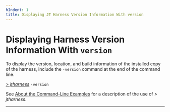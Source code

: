 ```yaml
---
hIndent: 1
title: Displaying JT Harness Version Information With version
---
```


# Displaying Harness Version Information With `version`

To display the version, location, and build information of the installed copy of the harness,
include the `-version` command at the end of the command line.

[*\> jtharness*](aboutExamples.html) `-version`

See [About the Command-Line Examples](aboutExamples.html) for a description of the use of *\>
jtharness*.

----------------------------------------------------------------------------------------------------


